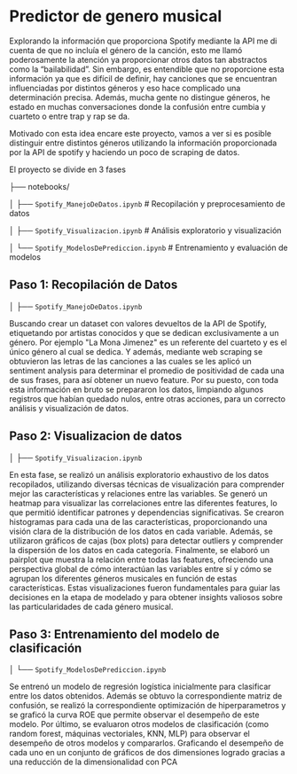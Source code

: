 # Predictor de genero musical
Explorando la información que proporciona Spotify mediante la API me di cuenta de que no incluía el género de la canción, esto me llamó poderosamente la atención ya proporcionar otros datos tan abstractos como la “bailabilidad”. Sin embargo, es entendible que no proporcione esta información ya que es difícil de definir, hay canciones que se encuentran influenciadas por distintos géneros y eso hace complicado una determinación precisa. Además, mucha gente no distingue géneros, he estado en muchas conversaciones donde la confusión entre cumbia y cuarteto o entre trap y rap se da.

Motivado con esta idea encare este proyecto, vamos a ver si es posible distinguir entre distintos géneros utilizando la información proporcionada por la API de spotify y haciendo un poco de scraping de datos.

El proyecto se divide en 3 fases

├── notebooks/

│   ├── `Spotify_ManejoDeDatos.ipynb`        # Recopilación y preprocesamiento de datos

│   ├── `Spotify_Visualizacion.ipynb`        # Análisis exploratorio y visualización

│   └── `Spotify_ModelosDePrediccion.ipynb`  # Entrenamiento y evaluación de modelos

## Paso 1: Recopilación de Datos
│   ├── `Spotify_ManejoDeDatos.ipynb`


Buscando crear un dataset con valores devueltos de la API de Spotify, etiquetando por artistas conocidos y que se dedican exclusivamente a un género. Por ejemplo "La Mona Jimenez" es un referente del cuarteto y es el único género al cual se dedica. Y además, mediante web scraping se obtuvieron las letras de las canciones a las cuales se les aplicó un sentiment analysis para determinar el promedio de positividad de cada una de sus frases, para así obtener un nuevo feature.
    Por su puesto, con toda esta información en bruto se prepararon los datos, limpiando algunos registros que habían quedado nulos, entre otras acciones, para un correcto análisis y visualización de datos.

## Paso 2: Visualizacion de datos
│   ├── `Spotify_Visualizacion.ipynb`

En esta fase, se realizó un análisis exploratorio exhaustivo de los datos recopilados, utilizando diversas técnicas de visualización para comprender mejor las características y relaciones entre las variables. Se generó un heatmap para visualizar las correlaciones entre las diferentes features, lo que permitió identificar patrones y dependencias significativas. Se crearon histogramas para cada una de las características, proporcionando una visión clara de la distribución de los datos en cada variable. Además, se utilizaron gráficos de cajas (box plots) para detectar outliers y comprender la dispersión de los datos en cada categoría. Finalmente, se elaboró un pairplot que muestra la relación entre todas las features, ofreciendo una perspectiva global de cómo interactúan las variables entre sí y cómo se agrupan los diferentes géneros musicales en función de estas características. Estas visualizaciones fueron fundamentales para guiar las decisiones en la etapa de modelado y para obtener insights valiosos sobre las particularidades de cada género musical.
## Paso 3: Entrenamiento del modelo de clasificación
│   └── `Spotify_ModelosDePrediccion.ipynb`

Se entrenó un modelo de regresión logística inicialmente para clasificar entre los datos obtenidos. Además se obtuvo la correspondiente matriz de confusión, se realizó la correspondiente optimización de hiperparametros y se graficó la curva ROE que permite observar el desempeño de este modelo.
    Por último, se evaluaron otros modelos de clasificación (como random forest, máquinas vectoriales, KNN, MLP) para observar el desempeño de otros modelos y compararlos. Graficando el desempeño de cada uno en un conjunto de gráficos de dos dimensiones logrado gracias a una reducción de la dimensionalidad con PCA
